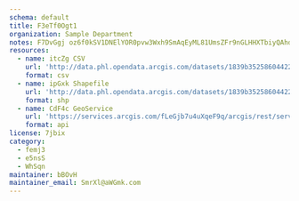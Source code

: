 ```yaml
---
schema: default
title: F3eTf0Ogt1 
organization: Sample Department 
notes: F7DvGgj oz6f0kSV1DNElYOR0pvw3Wxh9SmAqEyML81UmsZFr9nGLHHXTbiyQAhdfKs6kuJ3aqeY5rXQPb2VUOKcuZWlTj8tB7Cc 
resources:
  - name: itcZg CSV
    url: 'http://data.phl.opendata.arcgis.com/datasets/1839b35258604422b0b520cbb668df0d_0.csv'
    format: csv
  - name: ipGxk Shapefile
    url: 'http://data.phl.opendata.arcgis.com/datasets/1839b35258604422b0b520cbb668df0d_0.zip'
    format: shp
  - name: CdF4c GeoService
    url: 'https://services.arcgis.com/fLeGjb7u4uXqeF9q/arcgis/rest/services/Air_Monitoring_Stations/FeatureServer/0/query'
    format: api
license: 7jbix 
category:
  - femj3 
  - e5nsS 
  - WhSqn 
maintainer: bBOvH  
maintainer_email: SmrXl@aWGmk.com
---
```

